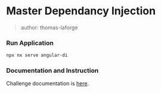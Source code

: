 # Master Dependancy Injection

> author: thomas-laforge

### Run Application

```bash
npx nx serve angular-di
```

### Documentation and Instruction

Challenge documentation is [here](https://angular-challenges.vercel.app/challenges/angular/16-di/).
